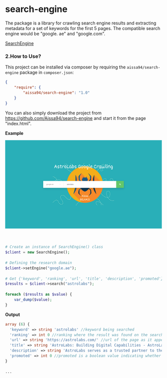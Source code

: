 # search-engine
The package is a library for crawling search engine results and extracting metadata for a set of keywords for the first 5 pages. The compatible search engine would be "google. ae" and "google.com".

[SearchEngine](https://github.com/Aissa94/search-engine)

### 2.How to Use?
This project can be installed via composer by requiring the `aissa94/search-engine` package in `composer.json`:

``` json
{
    "require": {
        "aissa94/search-engine": "1.0"
    }
}
```

You can also simply download the project from https://github.com/Aissa94/search-engine and start it from the page "index.html".

**Example**

![alt text](https://github.com/Aissa94/search-engine/blob/main/images/astrolabs.png)

``` php


# Create an instance of SearchEngine() class
$client = new SearchEngine();

# Defining the research domain
$client->setEngine("google.ae");

# Get {'keyword', 'ranking', 'url', 'title', 'description', 'promoted'} parameters for each keyword
$results = $client->search("astrolabs");

foreach ($results as $value) {
    var_dump($value);
}

```

**Output**
``` php
array (6) {
  'keyword' => string 'astrolabs' //keyword being searched
  'ranking' => int 0 //ranking where the result was found on the search engine, the topmost result would be 0 and the last would be 50
  'url' => string 'https://astrolabs.com/' //url of the page as it appears in google search
  'title' => string 'AstroLabs: Building Digital Capabilities - AstroLabs' //title of the page as it appears in google search
  'description' => string 'AstroLabs serves as a trusted partner to the largest corporates and universities in the region...' //description as it appears in google search
  'promoted' => int 0 //promoted is a boolean value indicating whether the result is an ad or organic result
}

...
```


